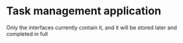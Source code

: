 # Task management application

Only the interfaces currently contain it, and it will be stored later and completed in full
